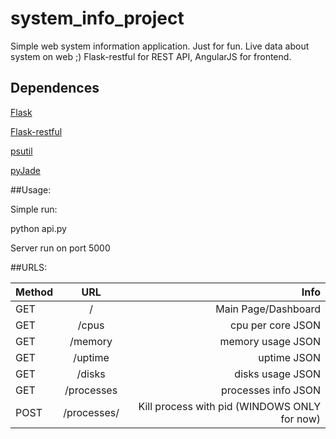 # system_info_project
Simple web system information application. Just for fun. 
Live data about system on web ;)
Flask-restful for REST API, AngularJS for frontend.

## Dependences
[Flask](http://flask.pocoo.org/)

[Flask-restful](http://flask-restful-cn.readthedocs.org/en/0.3.4/index.html)

[psutil](https://github.com/giampaolo/psutil)

[pyJade](https://github.com/syrusakbary/pyjade)



##Usage:

Simple run:

python api.py

Server run on port 5000

##URLS:

| Method        | URL              | Info  |
| ------------- |:------------------:| -----:|
| GET           | /                | Main Page/Dashboard|
| GET           | /cpus            | cpu per core JSON |
| GET           | /memory          | memory usage JSON |
| GET           | /uptime          | uptime JSON |
| GET           | /disks           | disks usage JSON |
| GET           | /processes       | processes info JSON |
| POST          | /processes/<pid> | Kill process with pid (WINDOWS ONLY for now)|



